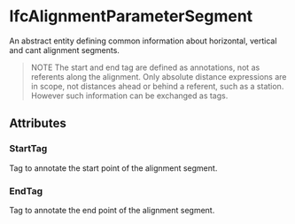 # IfcAlignmentParameterSegment

An abstract entity defining common information about horizontal, vertical and cant alignment segments.<!-- end of definition -->

> NOTE  The start and end tag are defined as annotations, not as referents along the alignment. Only absolute distance expressions are in scope, not distances ahead or behind a referent, such as a station. However such information can be exchanged as tags.

## Attributes

### StartTag
Tag to annotate the start point of the alignment segment.

### EndTag
Tag to annotate the end point of the alignment segment.
